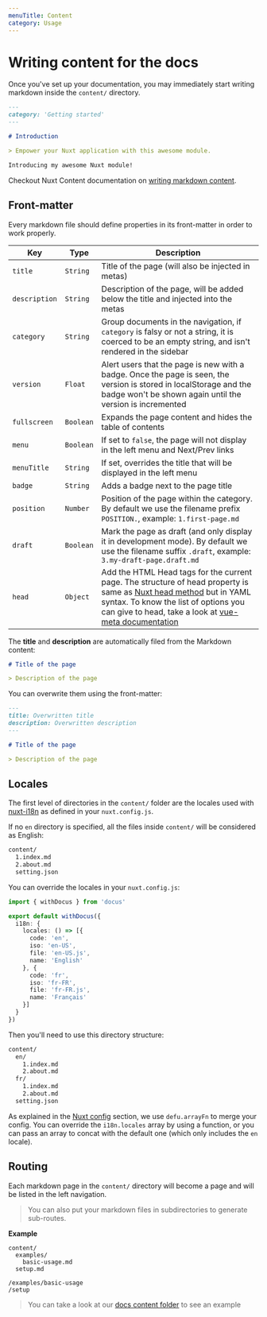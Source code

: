 ```yaml
---
menuTitle: Content
category: Usage
---
```


# Writing content for the docs

Once you've set up your documentation, you may immediately start writing markdown inside the `content/` directory.

```md [content/index.md]
---
category: 'Getting started'
---

# Introduction

> Empower your Nuxt application with this awesome module.

Introducing my awesome Nuxt module!
```

<d-alert type="info">

Checkout Nuxt Content documentation on [writing markdown content](https://content.nuxtjs.org/writing#markdown).

</d-alert>

## Front-matter

Every markdown file should define properties in its front-matter in order to work properly.

<d-table-container>

| Key | Type | Description |
|---------|--------| -----|
| `title` | `String` | Title of the page (will also be injected in metas) |
| `description` | `String` | Description of the page, will be added below the title and injected into the metas |
| `category` | `String` | Group documents in the navigation, if `category` is falsy or not a string, it is coerced to be an empty string, and isn't rendered in the sidebar |
| `version` | `Float` | Alert users that the page is new with a badge. Once the page is seen, the version is stored in localStorage and the badge won't be shown again until the version is incremented  |
| `fullscreen` | `Boolean` | Expands the page content and hides the table of contents |
| `menu` | `Boolean` | If set to `false`, the page will not display in the left menu and Next/Prev links |
| `menuTitle` | `String` | If set, overrides the title that will be displayed in the left menu |
| `badge` | `String` | Adds a badge next to the page title |
| `position` | `Number` | Position of the page within the category. By default we use the filename prefix `POSITION.`, example: `1.first-page.md` |
| `draft` | `Boolean` | Mark the page as draft (and only display it in development mode). By default we use the filename suffix `.draft`, example: `3.my-draft-page.draft.md` |
| `head` | `Object` | Add the HTML Head tags for the current page. The structure of head property is same as [Nuxt head method](https://nuxtjs.org/docs/2.x/components-glossary/pages-head/) but in YAML syntax. To know the list of options you can give to head, take a look at [vue-meta documentation](https://vue-meta.nuxtjs.org/api/#metainfo-properties) |

</d-table-container>

The **title** and **description** are automatically filed from the Markdown content:

```md
# Title of the page

> Description of the page
```

You can overwrite them using the front-matter:

```md
---
title: Overwritten title
description: Overwritten description
---

# Title of the page

> Description of the page
```

## Locales

The first level of directories in the `content/` folder are the locales used with [nuxt-i18n](https://github.com/nuxt-community/i18n-module) as defined in your `nuxt.config.js`.

If no `en` directory is specified, all the files inside `content/` will be considered as English:

```bash
content/
  1.index.md
  2.about.md
  setting.json
```

You can override the locales in your `nuxt.config.js`:

```ts [nuxt.config.js]
import { withDocus } from 'docus'

export default withDocus({
  i18n: {
    locales: () => [{
      code: 'en',
      iso: 'en-US',
      file: 'en-US.js',
      name: 'English'
    }, {
      code: 'fr',
      iso: 'fr-FR',
      file: 'fr-FR.js',
      name: 'Français'
    }]
  }
})
```

Then you'll need to use this directory structure:

```bash
content/
  en/
    1.index.md
    2.about.md
  fr/
    1.index.md
    2.about.md
  setting.json
```

<d-alert type="info">

As explained in the [Nuxt config](/get-started/configuration#nuxt) section, we use `defu.arrayFn` to merge your config. You can override the `i18n.locales` array by using a function, or you can pass an array to concat with the default one (which only includes the `en` locale).

</d-alert>

## Routing

Each markdown page in the `content/` directory will become a page and will be listed in the left navigation.

> You can also put your markdown files in subdirectories to generate sub-routes.

**Example**

<d-code-group>
  <d-code-block label="Directory structure" active>

```
content/
  examples/
    basic-usage.md
  setup.md
```

  </d-code-block>
  <d-code-block label="Generated routes">

```
/examples/basic-usage
/setup
```

  </d-code-block>
</d-code-group>

> You can take a look at our [docs content folder](https://github.com/nuxt/content/tree/dev/docs/content/en) to see an example
